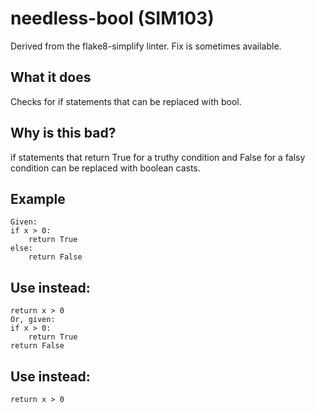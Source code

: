# needless-bool (SIM103)
Derived from the flake8-simplify linter.
Fix is sometimes available.
## What it does
Checks for if statements that can be replaced with bool.
## Why is this bad?
if statements that return True for a truthy condition and False for
a falsy condition can be replaced with boolean casts.
## Example
```
Given:
if x > 0:
    return True
else:
    return False
```
## Use instead:
```
return x > 0
Or, given:
if x > 0:
    return True
return False
```
## Use instead:
```
return x > 0
```